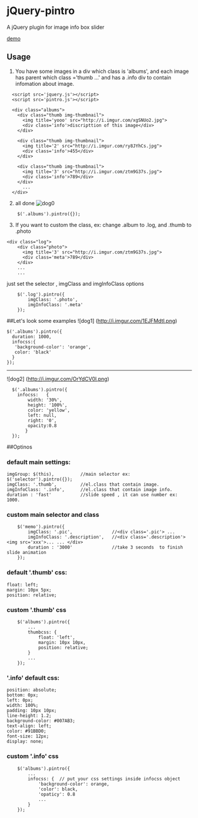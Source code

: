 jQuery-pintro
=============

A jQuery plugin for image info box slider 


[demo](http://jsbin.com/aVOGIbA/36)
## Usage

1. You have some images in a div which class is 'albums', and each image has parent which class ='thumb ...' and has a .info div to contain infomation about image.
```
  <script src='jquery.js'></script>
  <script src='pintro.js'></script>

  <div class="albums">
    <div class="thumb img-thumbnail">
      <img title='yooo' src="http://i.imgur.com/xgSNUo2.jpg">
      <div class='info'>discripttion of this image</div>
    </div>

    <div class="thumb img-thumbnail">
      <img title='2' src="http://i.imgur.com/ry8JYhCs.jpg">
      <div class='info'>455</div>
    </div>
    
    <div class="thumb img-thumbnail">
      <img title='3' src="http://i.imgur.com/ztm9G37s.jpg">
      <div class='info'>789</div>
    </div>
      ...
  </div>
```

2. all done
![dog0](http://i.imgur.com/ChwaG8Rl.png)
```
    $('.albums').pintro({});
```

3.  If you want to custom the class, ex: change .album to .log, and .thumb to .photo
```
<div class="log">
    <div class="photo">
      <img title='3' src="http://i.imgur.com/ztm9G37s.jpg">
      <div class='meta'>789</div>
    </div>
    ...
    ...
```
just set the selector , imgClass and imgInfoClass options
```
    $('.log').pintro({
        imgClass: '.photo',
        imgInfoClass: '.meta'
    });
```

##Let's look some examples
![dog1] (http://i.imgur.com/1EJFMdtl.png)
```
$('.albums').pintro({
  duration: 1000,
  infocss:{
   'background-color': 'orange',
   color: 'black'
  }
}); 
```
---

![dog2] (http://i.imgur.com/OrYdCV0l.png)
```
  $('.albums').pintro({
    infocss:   {
        width: '30%',
        height: '100%',
        color: 'yellow',
        left: null,
        right: '0',
        opacity:0.8
       }
  }); 
```



##Optinos
### default main settings:
    imgGroup: $(this),          //main selector ex: $('selector').pintro({});
    imgClass: '.thumb',         //el.class that contain image.
    imgInfoClass: '.info',      //el.class that contain image info.
    duration : 'fast'           //slide speed , it can use number ex: 1000.

### custom main selector and class
```
    $('memo').pintro({
        imgClass: '.pic',               //<div class='.pic'> ...
        imgInfoClass: '.description',   //<div class='.description'><img src='xxx'>... ... </div>
        duration : '3000'               //take 3 seconds  to finish slide animation
    });
```    
### default '.thumb' css:
	float: left;
  	margin: 10px 5px;
  	position: relative; 
### custom '.thumb' css
```
	$('albums').pintro({
		...
		thumbcss: {
			float: 'left',
  			margin: 10px 10px,
  			position: relative; 
		}
		...
	});
```

### '.info' default css:    
	position: absolute;
	bottom: 0px;
	left: 0px;
	width: 100%;
	padding: 10px 10px;
	line-height: 1.2;
	background-color: #007AB3;
	text-align: left;
	color: #91BBD0;
	font-size: 12px;
	display: none;
  
### custom '.info' css
```
    $('albums').pintro({
        ...
        infocss: {  // put your css settings inside infocss object
            'background-color': orange,
            'color': black,
            'opaticy': 0.8
            ...
        }
    });
``` 






